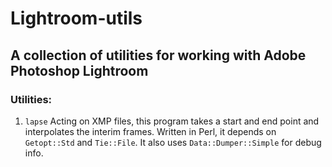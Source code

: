 # Lightroom-utils

## A collection of utilities for working with Adobe Photoshop Lightroom

### Utilities:

1. `lapse` 
Acting on XMP files, this program takes a start and end point and interpolates the interim frames.
Written in Perl, it depends on `Getopt::Std` and `Tie::File`. It also uses `Data::Dumper::Simple` for debug info.

